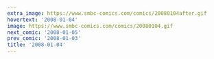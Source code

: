 ```yaml
---
extra_image: https://www.smbc-comics.com/comics/20080104after.gif
hovertext: '2008-01-04'
image: https://www.smbc-comics.com/comics/20080104.gif
next_comic: '2008-01-05'
prev_comic: '2008-01-03'
title: '2008-01-04'
---
```


